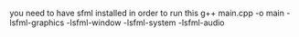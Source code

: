 you need to have sfml installed in order to run this g++ main.cpp -o main -lsfml-graphics -lsfml-window -lsfml-system -lsfml-audio

